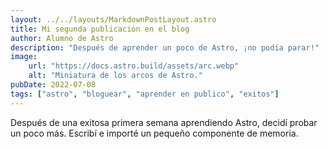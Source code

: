 ```yaml
---
layout: ../../layouts/MarkdownPostLayout.astro
title: Mi segunda publicación en el blog
author: Alumno de Astro
description: "Después de aprender un poco de Astro, ¡no podía parar!"
image:
    url: "https://docs.astro.build/assets/arc.webp"
    alt: "Miniatura de los arcos de Astro."
pubDate: 2022-07-08
tags: ["astro", "bloguear", "aprender en publico", "exitos"]
---
```

Después de una exitosa primera semana aprendiendo Astro, decidí probar un poco más. Escribí e importé un pequeño componente de memoria.